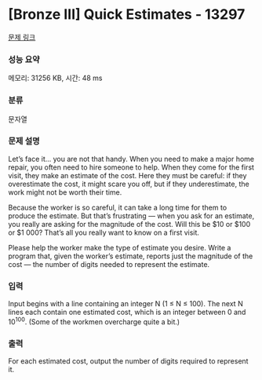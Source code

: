 # [Bronze III] Quick Estimates - 13297 

[문제 링크](https://www.acmicpc.net/problem/13297) 

### 성능 요약

메모리: 31256 KB, 시간: 48 ms

### 분류

문자열

### 문제 설명

<p>Let’s face it... you are not that handy. When you need to make a major home repair, you often need to hire someone to help. When they come for the first visit, they make an estimate of the cost. Here they must be careful: if they overestimate the cost, it might scare you off, but if they underestimate, the work might not be worth their time.</p>

<p>Because the worker is so careful, it can take a long time for them to produce the estimate. But that’s frustrating — when you ask for an estimate, you really are asking for the magnitude of the cost. Will this be <span>$</span>10 or <span>$</span>100 or <span>$</span>1 000? That’s all you really want to know on a first visit.</p>

<p>Please help the worker make the type of estimate you desire. Write a program that, given the worker’s estimate, reports just the magnitude of the cost — the number of digits needed to represent the estimate.</p>

### 입력 

 <p>Input begins with a line containing an integer N (1 ≤ N ≤ 100). The next N lines each contain one estimated cost, which is an integer between 0 and 10<sup>100</sup>. (Some of the workmen overcharge quite a bit.)</p>

### 출력 

 <p>For each estimated cost, output the number of digits required to represent it.</p>


